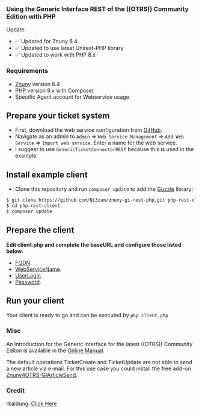 ### Using the Generic Interface REST of the ((OTRS)) Community Edition with PHP

Update:
- ✅ Updated for Znuny 6.4
- ✅ Updated to use latest Unirest-PHP library
- ✅ Updated to work with PHP 8.x

### Requirements
- [Znuny](https://github.com/znuny/Znuny) version 6.4
- [PHP](https://github.com/php) version 8.x with Composer
- Specific Agent account for Webservice usage

## Prepare your ticket system
- First, download the web service configuration from [GitHub](https://github.com/Ni3zam/znuny-gi-rest-php/raw/main/GenericTicketConnectorREST.yaml).
- Navigate as an admin to `Admin` => `Web Service Management` => `Add Web Service` => `Import web service`. Enter a name for the web service.
- I suggest to use `GenericTicketConnectorREST` because this is used in the example.

## Install example client
- Clone this repository and run `composer update` to add the [Guzzle](https://github.com/guzzle/guzzle) library:

```bash
$ git clone https://github.com/Ni3zam/znuny-gi-rest-php.git php-rest-client
$ cd php-rest-client
$ composer update
```

## Prepare the client
**Edit client.php and complete the baseURL and configure those listed below.**
- [FQDN](https://github.com/Ni3zam/znuny-gi-rest-php/blob/main/client.php#L11).
- [WebServiceName](https://github.com/Ni3zam/znuny-gi-rest-php/blob/main/client.php#L12).
- [UserLogin](https://github.com/Ni3zam/znuny-gi-rest-php/blob/main/client.php#L17).
- [Password](https://github.com/Ni3zam/znuny-gi-rest-php/blob/main/client.php#L18).

## Run your client
Your client is ready to go and can be executed by `php client.php`

### Misc
An introduction for the Generic Interface for the latest ((OTRS)) Community Editon is available in the [Online Manual](https://doc.otrs.com/doc/manual/admin/6.0/en/html/genericinterface.html).

The default operations TicketCreate and TicketUpdate are not able to send a new article via e-mail. For this use case you could install the free add-on [Znuny4OTRS-GIArticleSend](https://github.com/znuny/Znuny4OTRS-GIArticleSend).


### Credit
rkaldung: [Click Here](https://github.com/rkaldung/otrs-gi-rest-php)
